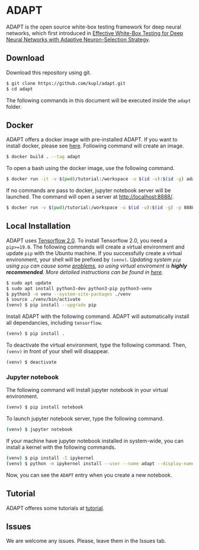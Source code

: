 # ADAPT
ADAPT is the open source white-box testing framework for deep neural networks, which first introduced
in [Effective White-Box Testing for Deep Neural Networks with Adaptive Neuron-Selection Strategy](http://prl.korea.ac.kr/~pronto/home/papers/issta20.pdf).

## Download
Download this repository using git.
```bash
$ git clone https://github.com/kupl/adapt.git
$ cd adapt
```
The following commands in this document will be executed inside the ```adapt``` folder.

## Docker
ADAPT offers a docker image with pre-installed ADAPT.
If you want to install docker, please see [here](https://docs.docker.com/get-docker/).
Following command will create an image.
```bash
$ docker build . --tag adapt
```
To open a bash using the docker image, use the following command.
```bash
$ docker run -it -v $(pwd)/tutorial:/workspace -u $(id -u):$(id -g) adapt bash
```
If no commands are pass to docker, jupyter notebook server will be launched. The command will open a server at [http://localhost:8888/](http://localhost:8888).
```bash
$ docker run -v $(pwd)/tutorial:/workspace -u $(id -u):$(id -g) -p 8888:8888 adapt
```

## Local Installation
ADAPT uses [Tensorflow 2.0](https://www.tensorflow.org/). To install Tensorflow 2.0, you need a ```pip>=19.0```.
The following commands will create a virtual environment and update ```pip``` with the Ubuntu machine.
If you successfully create a virtual environment, your shell will be prefixed by ```(venv)```.
*Updating system ```pip``` using ```pip``` can cause some [problems](https://github.com/pypa/pip/issues/5599), so using virtual enviroment is **highly recommended**.
More detailed instructions can be found in [here](https://www.tensorflow.org/install/pip).*
``` bash
$ sudo apt update
$ sudo apt install python3-dev python3-pip python3-venv
$ python3 -m venv --system-site-packages ./venv
$ source ./venv/bin/activate
(venv) $ pip install --upgrade pip
```
Install ADAPT with the following command. ADAPT will automatically install all dependancies, including ```tensorflow```.
```bash
(venv) $ pip install .
```
To deactivate the virtual environment, type the following command. Then, ```(venv)``` in front of your shell will disappear.
```
(venv) $ deactivate
```

### Jupyter notebook
The following command will install jupyter notebook in your virtual environment.
```bash
(venv) $ pip install notebook
```
To launch jupyter notebook server, type the following command.
```bash
(venv) $ jupyter notebook
```
If your machine have jupyter notebook installed in system-wide, you can install a kernel with the following commands.
```bash
(venv) $ pip install -I ipykernel
(venv) $ python -m ipykernel install --user --name adapt --display-name ADAPT
```
Now, you can see the ```ADAPT``` entry when you create a new notebook.

## Tutorial
ADAPT offeres some tutorials at [tutorial](tutorial).

## Issues
We are welcome any issues. Please, leave them in the Issues tab.
